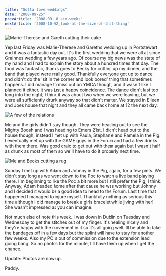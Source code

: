 ```yaml
---
title: "Gotta love weddings"
date: "2008-09-25"
prevArticle: '2008-09-18_six-weeks'
nextArticle: '2008-10-02_look-at-the-size-of-that-thing'
---
```

![Marie-Therese and Gareth cutting their cake](/images/P9190087.JPG "Marie-Therese and Gareth cutting their cake")

Yep last Friday was Marie-Therese and Gareths wedding up in Portstewart and it was a fantastic day out. It's the first wedding that we were all at since Grainnes wedding a few years ago. Of course my big news was the state of my hand and I had to explain the story about a hundred times that day. The food was fantastic, thanks goes to Becky for cutting up my dinner, and the band that played were really good. Thankfully everyone got up to dance and didn't do the 'sit in the corner and look bored' thing that sometimes happens. I did manage to miss out on YMCA though, and it wasn't like I planned it either, it was just a happy coincidence. The dance didn't last too long into the night, I think it was about two when we were leaving, but we were all sufficiently drunk anyway so that didn't matter. We stayed in Eileen and Joes house that night and they all came back home at 12 the next day.

![A few of the relations](/images/P9200142.JPG "A few of the relations")

Me and the girls didn't stay though. They were heading out to see the Mighty Boosh and I was heading to Emers 21st. I didn't head out to the house though, instead I met up with Paula, Stephanie and Pamela in the Pig. I eventually met up with the GAME guys in the Forum and had a few drinks with them there. Was good craic to get out with them again but I wasn't half as drunk as most of them so we'll have to do it properly next time.

![Me and Becks cutting a rug](/images/P9190110.JPG "Me and Becks cutting a rug")

Sunday I met up with Adam and Johnny in the Pig, again, for a few pints. We didn't stay long as we went down to the Poc to watch a live band playing there. I'm beginning to like the Poc a bit more but I still prefer the Pig, I think. Anyway, Adam headed home after that cause he was working but Johnny and I decided it would be a good idea to head to the Forum. Last time that happened I managed to injure myself. Thankfully nothing as serious this time although I did manage to break a girls bracelet while jiving with her! She wasn't impressed as you can imagine.

Not much else of note this week. I was down in Dublin on Tuesday and Wednesday to get the stitches out of my finger. It's healing nicely and they're happy with the movement in it so it's all going well. Ill be able to take the bandages off in a few days but the splint will have to stay for another few weeks. Also my PC is out of commission due to the extension lead going bang. So no photos for the minute, I'll have them up when I get the chance.

Update: Photos are now up.

Paddy.
